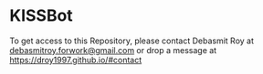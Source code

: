 # KISSBot

To get access to this Repository, please contact Debasmit Roy at debasmitroy.forwork@gmail.com or drop a message at https://droy1997.github.io/#contact
